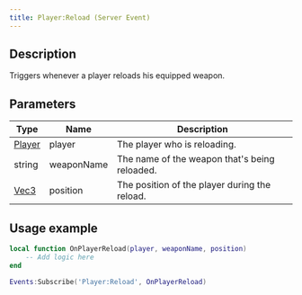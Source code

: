 ```yaml
---
title: Player:Reload (Server Event)
---
```

## Description

Triggers whenever a player reloads his equipped weapon.

## Parameters

| Type                                  | Name       | Description                                   |
| ------------------------------------- | ---------- | --------------------------------------------- |
| [Player](/vext/ref/cls/srv/player) | player     | The player who is reloading.                  |
| string                                | weaponName | The name of the weapon that's being reloaded. |
| [Vec3](/vext/ref/cls/shr/vec3)     | position   | The position of the player during the reload. |

## Usage example

``` lua
local function OnPlayerReload(player, weaponName, position)
    -- Add logic here
end

Events:Subscribe('Player:Reload', OnPlayerReload)
```
